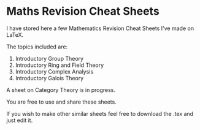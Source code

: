 # Maths Revision Cheat Sheets
I have stored here a few Mathematics Revision Cheat Sheets I've made on LaTeX.

The topics included are:
1. Introductory Group Theory
2. Introductory Ring and Field Theory
3. Introductory Complex Analysis
4. Introductory Galois Theory 

A sheet on Category Theory is in progress.

You are free to use and share these sheets.

If you wish to make other similar sheets feel free to download the .tex and just edit it.
